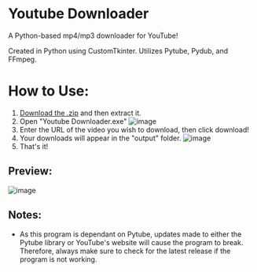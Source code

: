 # Youtube Downloader
A Python-based mp4/mp3 downloader for YouTube!

Created in Python using CustomTkinter. Utilizes Pytube, Pydub, and FFmpeg.

# How to Use:
1. [Download the .zip](https://github.com/HiddenGrotto/Youtube-downloader/archive/refs/heads/main.zip) and then extract it.
2. Open "Youtube Downloader.exe"
![image](https://media.discordapp.net/attachments/787827969120927815/1125307107235864660/image.png)
3. Enter the URL of the video you wish to download, then click download!
4. Your downloads will appear in the "output" folder.
![image](https://media.discordapp.net/attachments/787827969120927815/1125307212974260224/image.png)
5. That's it!

## Preview:
![image](https://media.discordapp.net/attachments/787827969120927815/1125307265210126426/image.png)

## Notes:
- As this program is dependant on Pytube, updates made to either the Pytube library or YouTube's website will cause the program to break. Therefore, always make sure to check for the latest release if the program is not working.

